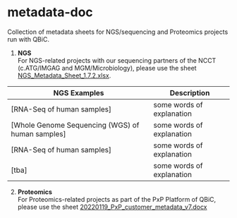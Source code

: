 # metadata-doc
Collection of metadata sheets for NGS/sequencing and Proteomics projects run with QBiC.

1) **NGS**  
For NGS-related projects with our sequencing partners of the NCCT (c.ATG/IMGAG and MGM/Microbiology), please use the sheet [NGS_Metadata_Sheet_1.7.2.xlsx](https://github.com/qbicsoftware/metadata-doc/raw/master/NGS_Metadata_Sheet_1.7.2.xlsx).

| NGS Examples | Description                               |
|----------------------|-------------------------------------------|
| [RNA-Seq of human samples]         | some words of explanation |
| [Whole Genome Sequencing (WGS) of human samples]         | some words of explanation        |
| [RNA-Seq of human samples]          | some words of explanation        |
| [tba]         | some words of explanation        |

2) **Proteomics**  
For Proteomics-related projects as part of the PxP Platform of QBiC, please use the sheet [20220119_PxP_customer_metadata_v7.docx](https://github.com/qbicsoftware/metadata-doc/raw/master/20220119_PxP_customer_metadata_v7.docx)

